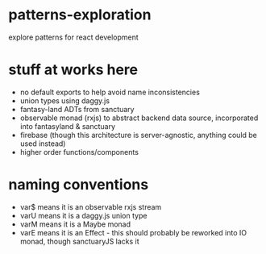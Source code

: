 # patterns-exploration

explore patterns for react development

# stuff at works here

- no default exports to help avoid name inconsistencies
- union types using daggy.js
- fantasy-land ADTs from sanctuary
- observable monad (rxjs) to abstract backend data source, incorporated into fantasyland & sanctuary
- firebase (though this architecture is server-agnostic, anything could be used instead)
- higher order functions/components

# naming conventions

- var\$ means it is an observable rxjs stream
- varU means it is a daggy.js union type
- varM means it is a Maybe monad
- varE means it is an Effect - this should probably be reworked into IO monad, though sanctuaryJS lacks it
